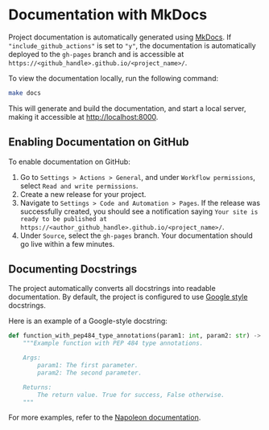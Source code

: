 # Documentation with MkDocs

Project documentation is automatically generated using [MkDocs](https://www.mkdocs.org/). If `"include_github_actions"` is set to `"y"`, the documentation is automatically deployed to the `gh-pages` branch and is accessible at `https://<github_handle>.github.io/<project_name>/`.

To view the documentation locally, run the following command:

```bash
make docs
```

This will generate and build the documentation, and start a local server, making it accessible at [http://localhost:8000](http://localhost:8000).

## Enabling Documentation on GitHub

To enable documentation on GitHub:

1. Go to `Settings > Actions > General`, and under `Workflow permissions`, select `Read and write permissions`.
2. Create a new release for your project.
3. Navigate to `Settings > Code and Automation > Pages`. If the release was successfully created, you should see a notification saying `Your site is ready to be published at https://<author_github_handle>.github.io/<project_name>/`.
4. Under `Source`, select the `gh-pages` branch. Your documentation should go live within a few minutes.

## Documenting Docstrings

The project automatically converts all docstrings into readable documentation. By default, the project is configured to use [Google style](https://google.github.io/styleguide/pyguide.html) docstrings.

Here is an example of a Google-style docstring:

```python
def function_with_pep484_type_annotations(param1: int, param2: str) -> bool:
    """Example function with PEP 484 type annotations.

    Args:
        param1: The first parameter.
        param2: The second parameter.

    Returns:
        The return value. True for success, False otherwise.
    """
```

For more examples, refer to the [Napoleon documentation](https://sphinxcontrib-napoleon.readthedocs.io/en/latest/example_google.html).